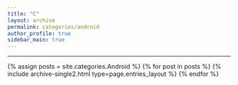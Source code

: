 ```yaml
---
title: "C"
layout: archive
permalink: categories/android
author_profile: true
sidebar_main: true
---
```


<!-- 공백이 포함되어 있는 카테고리 이름의 경우 site.categories['a b c'] 이런식으로! -->

***

{% assign posts = site.categories.Android %}
{% for post in posts %} {% include archive-single2.html type=page.entries_layout %} {% endfor %}
